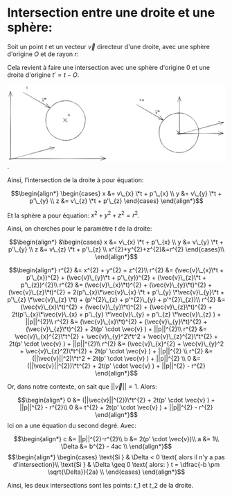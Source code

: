 

# Intersection entre une droite et une sphère:

Soit un point $t$ et un vecteur $\vec{v}$ directeur d'une droite, avec une sphère d'origine $O$ et de rayon $r$:

Cela revient à faire une intersection avec une sphère d'origine $0$ et une droite d'origine $t'=t-O$.

![sphere](../../schema/Untitled-2023-04-20-1431.svg).


Ainsi, l'intersection de la droite à pour équation:

$$\begin{align*}
    \begin{cases}
        x &= v\_{x} \*t + p'\_{x} \\
        y &= v\_{y} \*t + p'\_{y} \\
        z &= v\_{z} \*t + p'\_{z}
    \end{cases}
\end{align*}$$

Et la sphère a pour équation: $x^2+y^2+z^2=r^2$.

Ainsi, on cherches pour le paramètre $t$ de la droite:

$$\begin{align*}
    &\begin{cases}
        x &= v\_{x} \*t + p'\_{x} \\
        y &= v\_{y} \*t + p'\_{y} \\
        z &= v\_{z} \*t + p'\_{z} \\
        x^{2}+y^{2}+z^{2}&=r^{2}
    \end{cases}\\
\end{align*}$$

$$\begin{align*}
    r^{2} &= x^{2} + y^{2} + z^{2}\\
    r^{2} &= (\vec{v}\_{x}\*t + p'\_{x})^{2} + (\vec{v}\_{y}\*t + p'\_{y})^{2} + (\vec{v}\_{z}\*t + p'\_{z})^{2}\\
    r^{2} &= (\vec{v}\_{x}\*t)^{2} + (\vec{v}\_{y}\*t)^{2} + (\vec{v}\_{z}\*t)^{2} + 2(p'\_{x}\*\vec{v}\_{x} \*t + p'\_{y} \*\vec{v}\_{y}\*t + p'\_{z} \*\vec{v}\_{z} \*t) + (p'^{2}\_{z} + p'^{2}\_{y} + p'^{2}\_{z})\\
    r^{2} &= (\vec{v}\_{x}\*t)^{2} + (\vec{v}\_{y}\*t)^{2} + (\vec{v}\_{z}\*t)^{2} + 2t(p'\_{x}\*\vec{v}\_{x}  + p'\_{y} \*\vec{v}\_{y} + p'\_{z} \*\vec{v}\_{z} ) + ||p||^{2}\\
    r^{2} &= (\vec{v}\_{x}\*t)^{2} + (\vec{v}\_{y}\*t)^{2} + (\vec{v}\_{z}\*t)^{2} + 2t(p' \cdot \vec{v} ) + ||p||^{2}\\
    r^{2} &= \vec{v}\_{x}^{2}\*t^{2} + \vec{v}\_{y}^2\*t^2 + \vec{v}\_{z}^{2}\*t^{2} + 2t(p' \cdot \vec{v} ) + ||p||^{2}\\
    r^{2} &= (\vec{v}\_{x}^{2} + \vec{v}\_{y}^2 + \vec{v}\_{z}^2)\*t^{2} + 2t(p' \cdot \vec{v} ) + ||p||^{2} \\
    r^{2} &= (||\vec{v}||^2)\*t^2 + 2t(p' \cdot \vec{v} ) + ||p||^{2} \\
    0 &= (||\vec{v}||^{2})\*t^{2} + 2t(p' \cdot \vec{v} ) + ||p||^{2} - r^{2}
\end{align*}$$

Or, dans notre contexte, on sait que $||\vec{v}|| = 1$. Alors:

$$\begin{align*}
    0 &= (||\vec{v}||^{2})\*t^{2} + 2t(p' \cdot \vec{v} ) + ||p||^{2} - r^{2}\\
    0 &= t^{2} + 2t(p' \cdot \vec{v} ) + ||p||^{2} - r^{2}
\end{align*}$$
Ici on a une équation du second degré. Avec:

$$\begin{align*}
    c &= ||p||^{2}-r^{2}\\
    b &= 2(p' \cdot \vec{v})\\
    a &= 1\\
    \Delta &= b^{2} - 4ac \\
\end{align*}$$
$$\begin{align*}
\begin{cases}
    \text{Si } & \Delta < 0 \text{ alors il n'y a pas d'intersection}\\
    \text{Si } & \Delta \geq 0 \text{ alors: } t = \dfrac{-b \pm \sqrt{\Delta}}{2a} \\
\end{cases}
\end{align*}$$

Ainsi, les deux intersections sont les points: $t\_1$ et $t\_2$ de la droite.
